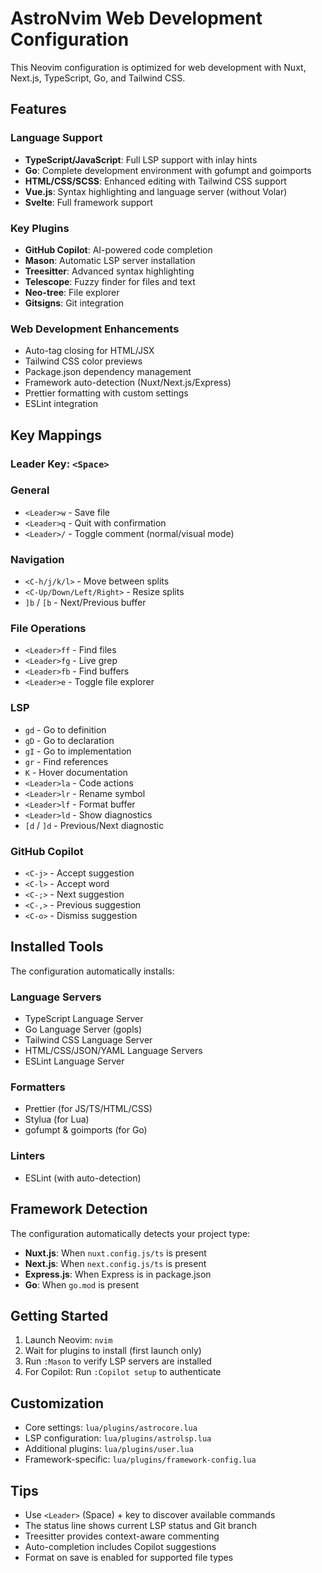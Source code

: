 # AstroNvim Web Development Configuration

This Neovim configuration is optimized for web development with Nuxt, Next.js, TypeScript, Go, and Tailwind CSS.

## Features

### Language Support
- **TypeScript/JavaScript**: Full LSP support with inlay hints
- **Go**: Complete development environment with gofumpt and goimports
- **HTML/CSS/SCSS**: Enhanced editing with Tailwind CSS support
- **Vue.js**: Syntax highlighting and language server (without Volar)
- **Svelte**: Full framework support

### Key Plugins
- **GitHub Copilot**: AI-powered code completion
- **Mason**: Automatic LSP server installation
- **Treesitter**: Advanced syntax highlighting
- **Telescope**: Fuzzy finder for files and text
- **Neo-tree**: File explorer
- **Gitsigns**: Git integration

### Web Development Enhancements
- Auto-tag closing for HTML/JSX
- Tailwind CSS color previews
- Package.json dependency management
- Framework auto-detection (Nuxt/Next.js/Express)
- Prettier formatting with custom settings
- ESLint integration

## Key Mappings

### Leader Key: `<Space>`

### General
- `<Leader>w` - Save file
- `<Leader>q` - Quit with confirmation
- `<Leader>/` - Toggle comment (normal/visual mode)

### Navigation
- `<C-h/j/k/l>` - Move between splits
- `<C-Up/Down/Left/Right>` - Resize splits
- `]b` / `[b` - Next/Previous buffer

### File Operations
- `<Leader>ff` - Find files
- `<Leader>fg` - Live grep
- `<Leader>fb` - Find buffers
- `<Leader>e` - Toggle file explorer

### LSP
- `gd` - Go to definition
- `gD` - Go to declaration
- `gI` - Go to implementation
- `gr` - Find references
- `K` - Hover documentation
- `<Leader>la` - Code actions
- `<Leader>lr` - Rename symbol
- `<Leader>lf` - Format buffer
- `<Leader>ld` - Show diagnostics
- `[d` / `]d` - Previous/Next diagnostic

### GitHub Copilot
- `<C-j>` - Accept suggestion
- `<C-l>` - Accept word
- `<C-;>` - Next suggestion
- `<C-,>` - Previous suggestion
- `<C-o>` - Dismiss suggestion

## Installed Tools

The configuration automatically installs:

### Language Servers
- TypeScript Language Server
- Go Language Server (gopls)
- Tailwind CSS Language Server
- HTML/CSS/JSON/YAML Language Servers
- ESLint Language Server

### Formatters
- Prettier (for JS/TS/HTML/CSS)
- Stylua (for Lua)
- gofumpt & goimports (for Go)

### Linters
- ESLint (with auto-detection)

## Framework Detection

The configuration automatically detects your project type:
- **Nuxt.js**: When `nuxt.config.js/ts` is present
- **Next.js**: When `next.config.js/ts` is present
- **Express.js**: When Express is in package.json
- **Go**: When `go.mod` is present

## Getting Started

1. Launch Neovim: `nvim`
2. Wait for plugins to install (first launch only)
3. Run `:Mason` to verify LSP servers are installed
4. For Copilot: Run `:Copilot setup` to authenticate

## Customization

- Core settings: `lua/plugins/astrocore.lua`
- LSP configuration: `lua/plugins/astrolsp.lua`
- Additional plugins: `lua/plugins/user.lua`
- Framework-specific: `lua/plugins/framework-config.lua`

## Tips

- Use `<Leader>` (Space) + key to discover available commands
- The status line shows current LSP status and Git branch
- Treesitter provides context-aware commenting
- Auto-completion includes Copilot suggestions
- Format on save is enabled for supported file types